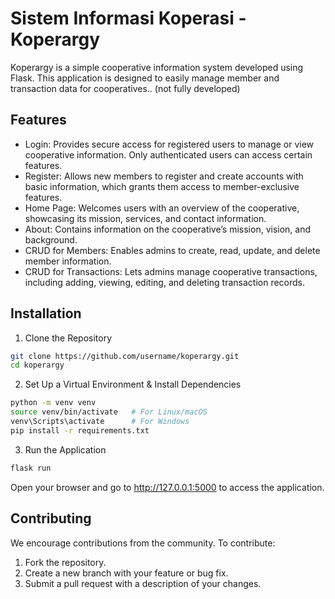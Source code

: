 
# Sistem Informasi Koperasi - Koperargy

Koperargy is a simple cooperative information system developed using Flask. This application is designed to easily manage member and transaction data for cooperatives.. (not fully developed)


## Features

- Login: Provides secure access for registered users to manage or view cooperative information. Only authenticated users can access certain features.
- Register: Allows new members to register and create accounts with basic information, which grants them access to member-exclusive features.
- Home Page: Welcomes users with an overview of the cooperative, showcasing its mission, services, and contact information.
- About: Contains information on the cooperative’s mission, vision, and background.
- CRUD for Members: Enables admins to create, read, update, and delete member information.
- CRUD for Transactions: Lets admins manage cooperative transactions, including adding, viewing, editing, and deleting transaction records.


## Installation

1. Clone the Repository

```bash
git clone https://github.com/username/koperargy.git
cd koperargy
```

2. Set Up a Virtual Environment & Install Dependencies

```bash
python -m venv venv
source venv/bin/activate   # For Linux/macOS
venv\Scripts\activate      # For Windows
pip install -r requirements.txt
```

3. Run the Application

```bash
flask run
```
Open your browser and go to http://127.0.0.1:5000 to access the application.

    
## Contributing

We encourage contributions from the community. To contribute:

1. Fork the repository.
2. Create a new branch with your feature or bug fix.
3. Submit a pull request with a description of your changes.

